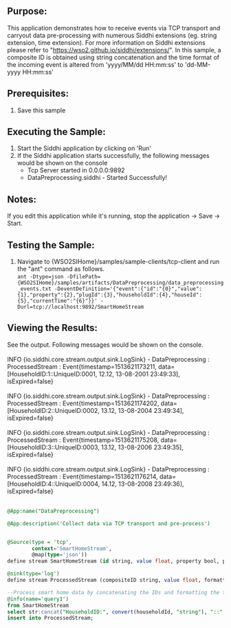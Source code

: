 

## Purpose:
This application demonstrates how to receive events via TCP transport and carryout data pre-processing with numerous Siddhi extensions (eg. string extension, time extension). For more information on Siddhi extensions please refer to "https://wso2.github.io/siddhi/extensions/". In this sample, a composite ID is obtained using string concatenation and the time format of the incoming event is altered from 'yyyy/MM/dd HH:mm:ss' to 'dd-MM-yyyy HH:mm:ss'

## Prerequisites:
1. Save this sample

## Executing the Sample:
1. Start the Siddhi application by clicking on 'Run'
2. If the Siddhi application starts successfully, the following messages would be shown on the console
    * Tcp Server started in 0.0.0.0:9892
    * DataPreprocessing.siddhi - Started Successfully!
## Notes:
If you edit this application while it's running, stop the application -> Save -> Start.

## Testing the Sample:
1. Navigate to {WSO2SIHome}/samples/sample-clients/tcp-client and run the "ant" command as follows.<br/>
`ant -Dtype=json -DfilePath={WSO2SIHome}/samples/artifacts/DataPreprocessing/data_preprocessing_events.txt
-DeventDefinition='{"event":{"id":"{0}","value":{1},"property":{2},"plugId":{3},"householdId":{4},"houseId":{5},"currentTime":"{6}"}}' -Durl=tcp://localhost:9892/SmartHomeStream`

## Viewing the Results:
See the output. Following messages would be shown on the console.<br/><br/>
INFO {io.siddhi.core.stream.output.sink.LogSink} - DataPreprocessing : ProcessedStream : Event{timestamp=1513621173211, data=[HouseholdID:1::UniqueID:0001, 12.12, 13-08-2001 23:49:33], isExpired=false}<br/><br/>
INFO {io.siddhi.core.stream.output.sink.LogSink} - DataPreprocessing : ProcessedStream : Event{timestamp=1513621174202, data=[HouseholdID:2::UniqueID:0002, 13.12, 13-08-2004 23:49:34], isExpired=false}<br/><br/>
INFO {io.siddhi.core.stream.output.sink.LogSink} - DataPreprocessing : ProcessedStream : Event{timestamp=1513621175208, data=[HouseholdID:3::UniqueID:0003, 13.12, 13-08-2006 23:49:35], isExpired=false}<br/><br/>
INFO {io.siddhi.core.stream.output.sink.LogSink} - DataPreprocessing : ProcessedStream : Event{timestamp=1513621176214, data=[HouseholdID:4::UniqueID:0004, 14.12, 13-08-2008 23:49:36], isExpired=false}<br/><br/>



```sql
@App:name("DataPreprocessing")

@App:description('Collect data via TCP transport and pre-process')


@Source(type = 'tcp',
        context='SmartHomeStream',
        @map(type='json'))
define stream SmartHomeStream (id string, value float, property bool, plugId int, householdId int, houseId int, currentTime string);

@sink(type='log')
define stream ProcessedStream (compositeID string, value float, formattedTime string);

--Process smart home data by concatenating the IDs and formatting the time
@info(name='query1')
from SmartHomeStream
select str:concat("HouseholdID:", convert(householdId, "string"), "::", "UniqueID:", id) as compositeID, value, str:concat(currentTime, " ", time:currentTime()) as formattedTime
insert into ProcessedStream;
```